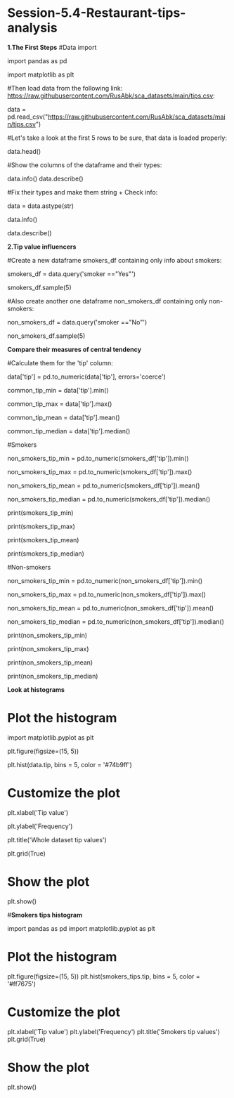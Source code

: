# Session-5.4-Restaurant-tips-analysis
**1.The First Steps**
#Data import

import pandas as pd

import matplotlib as plt

#Then load data from the following link: https://raw.githubusercontent.com/RusAbk/sca_datasets/main/tips.csv:

data = pd.read_csv("https://raw.githubusercontent.com/RusAbk/sca_datasets/main/tips.csv")

#Let's take a look at the first 5 rows to be sure, that data is loaded properly:     

data.head()

#Show the columns of the dataframe and their types:

data.info()
data.describe()

#Fix their types and make them string + Check info:

data = data.astype(str)

data.info()

data.describe()

**2.Tip value influencers**

#Create a new dataframe smokers_df containing only info about smokers:

smokers_df = data.query('smoker =="Yes"')

smokers_df.sample(5)

#Also create another one dataframe non_smokers_df containing only non-smokers:

non_smokers_df = data.query('smoker =="No"')

non_smokers_df.sample(5)

**Compare their measures of central tendency**

#Calculate them for the 'tip' column:

data['tip'] = pd.to_numeric(data['tip'], errors='coerce')

common_tip_min = data['tip'].min()

common_tip_max = data['tip'].max()

common_tip_mean = data['tip'].mean()

common_tip_median = data['tip'].median()

#Smokers

non_smokers_tip_min = pd.to_numeric(smokers_df['tip']).min()

non_smokers_tip_max = pd.to_numeric(smokers_df['tip']).max()

non_smokers_tip_mean = pd.to_numeric(smokers_df['tip']).mean()

non_smokers_tip_median = pd.to_numeric(smokers_df['tip']).median()

print(smokers_tip_min)

print(smokers_tip_max)

print(smokers_tip_mean)

print(smokers_tip_median)

#Non-smokers

non_smokers_tip_min = pd.to_numeric(non_smokers_df['tip']).min()

non_smokers_tip_max = pd.to_numeric(non_smokers_df['tip']).max()

non_smokers_tip_mean = pd.to_numeric(non_smokers_df['tip']).mean()

non_smokers_tip_median = pd.to_numeric(non_smokers_df['tip']).median()

print(non_smokers_tip_min)

print(non_smokers_tip_max)

print(non_smokers_tip_mean)

print(non_smokers_tip_median)

**Look at histograms**

# Plot the histogram

import matplotlib.pyplot as plt

plt.figure(figsize=(15, 5))

plt.hist(data.tip, bins = 5, color = '#74b9ff')

# Customize the plot

plt.xlabel('Tip value')

plt.ylabel('Frequency')

plt.title('Whole dataset tip values')

plt.grid(True)

# Show the plot

plt.show()

#**Smokers tips histogram**

import pandas as pd
import matplotlib.pyplot as plt

# Plot the histogram
plt.figure(figsize=(15, 5))
plt.hist(smokers_tips.tip, bins = 5, color = '#ff7675')

# Customize the plot
plt.xlabel('Tip value')
plt.ylabel('Frequency')
plt.title('Smokers tip values')
plt.grid(True)

# Show the plot
plt.show()
